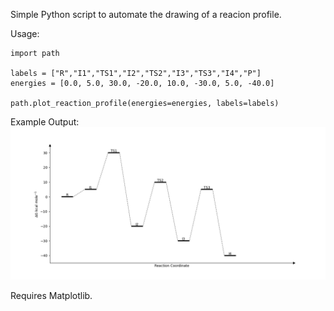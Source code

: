 Simple Python script to automate the drawing of a reacion profile.

Usage:
```
import path

labels = ["R","I1","TS1","I2","TS2","I3","TS3","I4","P"]
energies = [0.0, 5.0, 30.0, -20.0, 10.0, -30.0, 5.0, -40.0]

path.plot_reaction_profile(energies=energies, labels=labels)

```

Example Output:
![Example Plot](example_plot.png)

Requires Matplotlib.